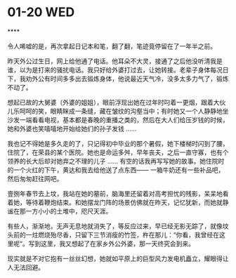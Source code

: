 # 01-20 WED

\*\*\*\*

令人唏嘘的是，再次拿起日记本和笔，翻了翻，笔迹竟停留在了一年半之前。

昨天外公过生日，网上给他通了电话。他耳朵不大灵，接通了之后他没听清我是谁，以为是打来的骚扰电话。我只好给外婆打过去，让她转接。老辈子身体每况日下，我劝外公有时间多多出去锻炼身体，他说最近天气冷，没多太多力气了，锻炼不动了。

想起已故的大舅婆（外婆的姐姐），眼前浮现出她在过年时叼着一更烟，跟着大伙儿乐呵呵的笑，眼睛眯成一条缝，藏在皱纹的沟壑当中；有时她又一个人静静地坐沙发一端看看电视，基本都是春晚的重播之类的，然后在大人们给压岁钱的时候，她和外婆也笑嘻嘻地开始给她们的孙子发钱 …… 

我也记不得她是多久走的了，只记得初中毕业的那个暑假，她下楼梯时闪到了腰，住院了，在荣县的某个医院。她也是命运多舛，早年丧夫，之后一直守寡，也有个领养的长大后却对她弃之不理的儿子 …… 有空的话我再写写她的故事。她住院时的一个火红的下午，黄达和我去给他送了点东西—— 一箱牛奶还有一些补品吧，然后匆匆赶往网吧。

壹捌年春节去上坟，我站在她的墓前，脑海里还留着对高考担忧的残影，呆呆地看着她，等待着鞭炮结束。和她摆龙门阵的场景仿佛就在昨天，记忆犹新，而她就静谧在那一方小小的土堆中，咫尺天涯。

有些人，渐渐地，无声无息地就消失了，等反应过来，早已经无影无踪了，就像坟头前的一炷燃烧殆尽香，只留下三节消瘦的竹签，杵在那儿：“你看，我曾经在这里呢“。写到这里，我又想起了在家乡外公外婆，那一天终究会到来。

现实就是不对它抱有一丝丝幻想，她就如平原上的巨型风力发电机矗立，耀眼得让人无法回避。





